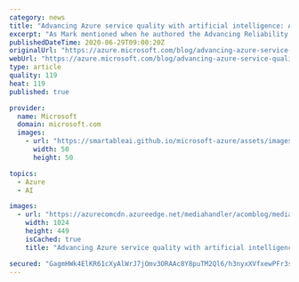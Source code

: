 ```yaml
---
category: news
title: "Advancing Azure service quality with artificial intelligence: AIOps"
excerpt: "As Mark mentioned when he authored the Advancing Reliability blog series, building and operating a global cloud infrastructure at the scale of Azure is a complex task with hundreds of ever-evolving service components, spanning more than 160 datacenters and across more than 60 regions."
publishedDateTime: 2020-06-29T09:00:20Z
originalUrl: "https://azure.microsoft.com/blog/advancing-azure-service-quality-with-artificial-intelligence-aiops/"
webUrl: "https://azure.microsoft.com/blog/advancing-azure-service-quality-with-artificial-intelligence-aiops/"
type: article
quality: 119
heat: 119
published: true

provider:
  name: Microsoft
  domain: microsoft.com
  images:
    - url: "https://smartableai.github.io/microsoft-azure/assets/images/organizations/microsoft.com-50x50.jpg"
      width: 50
      height: 50

topics:
  - Azure
  - AI

images:
  - url: "https://azurecomcdn.azureedge.net/mediahandler/acomblog/media/Default/blog/23aa03d8-6047-40dd-9a74-f9785e4ca016.png"
    width: 1024
    height: 449
    isCached: true
    title: "Advancing Azure service quality with artificial intelligence: AIOps"

secured: "GagmHWk4ElKR61cXyAlWrJ7jOmv3ORAAc8Y8puTM2Ql6/h3nyxXVfxewPFr3sv7vm6iiARXZejFX1YCEdi4Wq5JKDvl2an57ETq7wUw6kb+T/Sprrq7pAmSMJ1o25HHAabSlDBoTZILQOJWSjoxqf9SRxtR1xFlmHzi6gEedm3L5FjHwTACb+4ivJ5tVXHgamzNTQ6JMBT0Ra/tvJRICafRFuJF/EJhH+fMtOJhmVgwzxnzU7KflBr1K0FsuVw4kq+Vn5sErHKWwGG5IbIn5P0Qu/paMCJ50u/u1YYICJbSloKJcGpe7Wzs1rvIarIS/fMmh+uvr55XkrYlWX678Jw/zk6MgGP3PxXCt/mU+8eg=;GPgs1g/vCFsw56+mDnGYzQ=="
---
```


